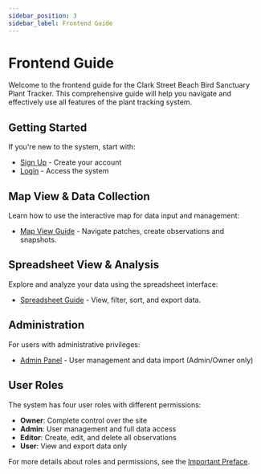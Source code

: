 ```yaml
---
sidebar_position: 3
sidebar_label: Frontend Guide
---
```


# Frontend Guide

Welcome to the frontend guide for the Clark Street Beach Bird Sanctuary Plant Tracker. This comprehensive guide will help you navigate and effectively use all features of the plant tracking system.

## Getting Started

If you're new to the system, start with:
- [Sign Up](./getting-started/sign-up) - Create your account
- [Login](./getting-started/login) - Access the system

## Map View & Data Collection

Learn how to use the interactive map for data input and management:
- [Map View Guide](./map-view/index) - Navigate patches, create observations and snapshots.

## Spreadsheet View & Analysis

Explore and analyze your data using the spreadsheet interface:
- [Spreadsheet Guide](./spreadsheet-view/index) - View, filter, sort, and export data.

## Administration

For users with administrative privileges:
- [Admin Panel](./administration/index) - User management and data import (Admin/Owner only)

## User Roles

The system has four user roles with different permissions:
- **Owner**: Complete control over the site
- **Admin**: User management and full data access
- **Editor**: Create, edit, and delete all observations
- **User**: View and export data only

For more details about roles and permissions, see the [Important Preface](../important-preface). 